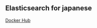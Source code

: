 ## Elasticsearch for japanese

[Docker Hub](https://hub.docker.com/r/ishiy1993/docker-elasticsearch-ja/builds/)
